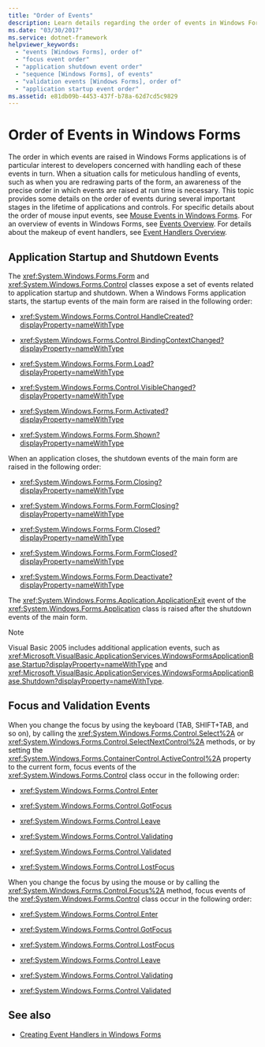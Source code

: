 ```yaml
---
title: "Order of Events"
description: Learn details regarding the order of events in Windows Forms during several important stages in the lifetime of applications and controls.
ms.date: "03/30/2017"
ms.service: dotnet-framework
helpviewer_keywords: 
  - "events [Windows Forms], order of"
  - "focus event order"
  - "application shutdown event order"
  - "sequence [Windows Forms], of events"
  - "validation events [Windows Forms], order of"
  - "application startup event order"
ms.assetid: e81db09b-4453-437f-b78a-62d7cd5c9829
---
```

# Order of Events in Windows Forms

The order in which events are raised in Windows Forms applications is of particular interest to developers concerned with handling each of these events in turn. When a situation calls for meticulous handling of events, such as when you are redrawing parts of the form, an awareness of the precise order in which events are raised at run time is necessary. This topic provides some details on the order of events during several important stages in the lifetime of applications and controls. For specific details about the order of mouse input events, see [Mouse Events in Windows Forms](input-mouse/events.md). For an overview of events in Windows Forms, see [Events Overview](forms/events.md). For details about the makeup of event handlers, see [Event Handlers Overview](forms/events.md).

## Application Startup and Shutdown Events

The <xref:System.Windows.Forms.Form> and <xref:System.Windows.Forms.Control> classes expose a set of events related to application startup and shutdown. When a Windows Forms application starts, the startup events of the main form are raised in the following order:

- <xref:System.Windows.Forms.Control.HandleCreated?displayProperty=nameWithType>

- <xref:System.Windows.Forms.Control.BindingContextChanged?displayProperty=nameWithType>

- <xref:System.Windows.Forms.Form.Load?displayProperty=nameWithType>

- <xref:System.Windows.Forms.Control.VisibleChanged?displayProperty=nameWithType>

- <xref:System.Windows.Forms.Form.Activated?displayProperty=nameWithType>

- <xref:System.Windows.Forms.Form.Shown?displayProperty=nameWithType>

When an application closes, the shutdown events of the main form are raised in the following order:

- <xref:System.Windows.Forms.Form.Closing?displayProperty=nameWithType>

- <xref:System.Windows.Forms.Form.FormClosing?displayProperty=nameWithType>

- <xref:System.Windows.Forms.Form.Closed?displayProperty=nameWithType>

- <xref:System.Windows.Forms.Form.FormClosed?displayProperty=nameWithType>

- <xref:System.Windows.Forms.Form.Deactivate?displayProperty=nameWithType>

The <xref:System.Windows.Forms.Application.ApplicationExit> event of the <xref:System.Windows.Forms.Application> class is raised after the shutdown events of the main form.

> [!NOTE]
> Visual Basic 2005 includes additional application events, such as <xref:Microsoft.VisualBasic.ApplicationServices.WindowsFormsApplicationBase.Startup?displayProperty=nameWithType> and <xref:Microsoft.VisualBasic.ApplicationServices.WindowsFormsApplicationBase.Shutdown?displayProperty=nameWithType>.

## Focus and Validation Events

When you change the focus by using the keyboard (TAB, SHIFT+TAB, and so on), by calling the <xref:System.Windows.Forms.Control.Select%2A> or <xref:System.Windows.Forms.Control.SelectNextControl%2A> methods, or by setting the <xref:System.Windows.Forms.ContainerControl.ActiveControl%2A> property to the current form, focus events of the <xref:System.Windows.Forms.Control> class occur in the following order:

- <xref:System.Windows.Forms.Control.Enter>

- <xref:System.Windows.Forms.Control.GotFocus>

- <xref:System.Windows.Forms.Control.Leave>

- <xref:System.Windows.Forms.Control.Validating>

- <xref:System.Windows.Forms.Control.Validated>

- <xref:System.Windows.Forms.Control.LostFocus>

When you change the focus by using the mouse or by calling the <xref:System.Windows.Forms.Control.Focus%2A> method, focus events of the <xref:System.Windows.Forms.Control> class occur in the following order:

- <xref:System.Windows.Forms.Control.Enter>

- <xref:System.Windows.Forms.Control.GotFocus>

- <xref:System.Windows.Forms.Control.LostFocus>

- <xref:System.Windows.Forms.Control.Leave>

- <xref:System.Windows.Forms.Control.Validating>

- <xref:System.Windows.Forms.Control.Validated>

## See also

- [Creating Event Handlers in Windows Forms](forms/events.md)

